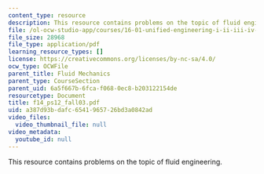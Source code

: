 ```yaml
---
content_type: resource
description: This resource contains problems on the topic of fluid engineering.
file: /ol-ocw-studio-app/courses/16-01-unified-engineering-i-ii-iii-iv-fall-2005-spring-2006/a387d93bdafc6541965726bd3a0842ad_f14_ps12_fall03.pdf
file_size: 28968
file_type: application/pdf
learning_resource_types: []
license: https://creativecommons.org/licenses/by-nc-sa/4.0/
ocw_type: OCWFile
parent_title: Fluid Mechanics
parent_type: CourseSection
parent_uid: 6a5f667b-6fca-f068-0ec8-b203122154de
resourcetype: Document
title: f14_ps12_fall03.pdf
uid: a387d93b-dafc-6541-9657-26bd3a0842ad
video_files:
  video_thumbnail_file: null
video_metadata:
  youtube_id: null
---
```

This resource contains problems on the topic of fluid engineering.